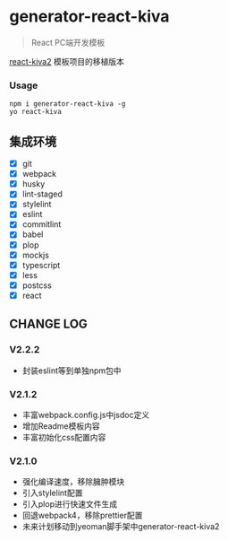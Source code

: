 # generator-react-kiva

> React PC端开发模板

[react-kiva2](https://github.com/SystemLight/create-kiva/tree/master/packages/react-kiva2) 模板项目的移植版本

### Usage

```shell
npm i generator-react-kiva -g
yo react-kiva
```

## 集成环境

- [x] git
- [x] webpack
- [x] husky
- [x] lint-staged
- [x] stylelint
- [x] eslint
- [x] commitlint
- [x] babel
- [x] plop
- [x] mockjs
- [x] typescript
- [x] less
- [x] postcss
- [x] react

## CHANGE LOG

### V2.2.2

- 封装eslint等到单独npm包中

### V2.1.2

- 丰富webpack.config.js中jsdoc定义
- 增加Readme模板内容
- 丰富初始化css配置内容

### V2.1.0

- 强化编译速度，移除臃肿模块
- 引入stylelint配置
- 引入plop进行快速文件生成
- 回退webpack4，移除prettier配置
- 未来计划移动到yeoman脚手架中generator-react-kiva2
